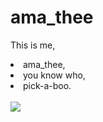 
# ama_thee
<!DOCTYPE html>
<html lang="en">
<head>
  <meta charset="UTF-8">
  <title> This is Me </title>
  <meta http-equiv="X-UA-Compatible" content="IE=edge,chrome=1" />
  <meta name="description" content="Description">
  <meta name="viewport" content="width=device-width, user-scalable=no, initial-scale=1.0, maximum-scale=1.0, minimum-scale=1.0">
  <link rel="icon" type="image/png" href="images/favicon.png">
  <link rel="stylesheet" href="https://cdn.jsdelivr.net/npm/docsify-themeable@0/dist/css/theme-simple.css"></head>
<body>
  <div align= "text">
<p>This is me, <br>
  <li> ama_thee, </li>
<li>you know who, </li>
  <li> pick-a-boo. </li> 
<br>
<div><a><img src="ThisisAmaTheeDesign.png"></a> </div>
</p>


</div>
</body>
</html>



